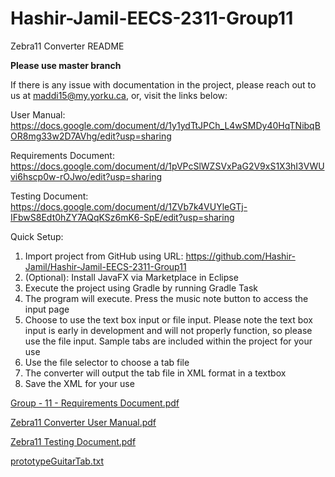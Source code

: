 # Hashir-Jamil-EECS-2311-Group11

Zebra11 Converter README

**Please use master branch**

If there is any issue with documentation in the project, please reach out to us at maddi15@my.yorku.ca, or, visit the links below:

User Manual: https://docs.google.com/document/d/1y1ydTtJPCh_L4wSMDy40HqTNibqBOR8mg33w2D7AVhg/edit?usp=sharing

Requirements Document: https://docs.google.com/document/d/1pVPcSlWZSVxPaG2V9xS1X3hI3VWUvi6hscp0w-rOJwo/edit?usp=sharing

Testing Document: https://docs.google.com/document/d/1ZVb7k4VUYleGTj-IFbwS8Edt0hZY7AQqKSz6mK6-SpE/edit?usp=sharing


Quick Setup:

1. Import project from GitHub using URL: https://github.com/Hashir-Jamil/Hashir-Jamil-EECS-2311-Group11 
2. (Optional): Install JavaFX via Marketplace in Eclipse
3. Execute the project using Gradle by running Gradle Task
4. The program will execute. Press the music note button to access the input page
5. Choose to use the text box input or file input. Please note the text box input is early in development and will not properly function, so please use the file input. Sample tabs are included within the project for your use
6. Use the file selector to choose a tab file
7. The converter will output the tab file in XML format in a textbox
8. Save the XML for your use
 

[Group - 11 - Requirements Document.pdf](https://github.com/Hartley-Madison-215062417/Hashir-Jamil-EECS-2311-Group11/files/6073460/Group.-.11.-.Requirements.Document.pdf)

[Zebra11 Converter User Manual.pdf](https://github.com/Hartley-Madison-215062417/Hashir-Jamil-EECS-2311-Group11/files/6073459/Zebra11.Converter.User.Manual.pdf)

[Zebra11 Testing Document.pdf](https://github.com/Hartley-Madison-215062417/Hashir-Jamil-EECS-2311-Group11/files/6073659/Zebra11.Testing.Document.pdf)

[prototypeGuitarTab.txt](https://github.com/Hartley-Madison-215062417/Hashir-Jamil-EECS-2311-Group11/files/6073463/prototypeGuitarTab.txt)



